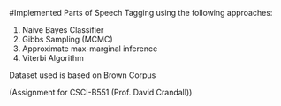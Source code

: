 #Implemented Parts of Speech Tagging using the following approaches:

  1. Naive Bayes Classifier
  2. Gibbs Sampling (MCMC)
  3. Approximate max-marginal inference
  4. Viterbi Algorithm

Dataset used is based on Brown Corpus


(Assignment for CSCI-B551 (Prof. David Crandall))
  
  

